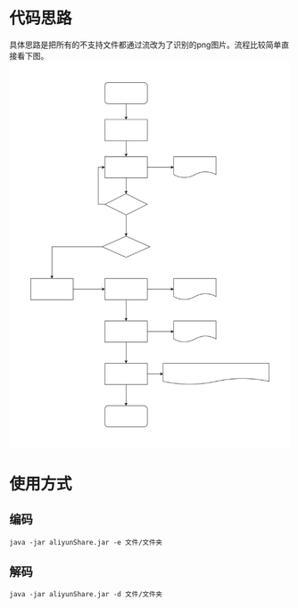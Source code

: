 # 代码思路
具体思路是把所有的不支持文件都通过流改为了识别的png图片。流程比较简单直接看下图。
![avatar](./img/lct.svg)

# 使用方式

## 编码
```
java -jar aliyunShare.jar -e 文件/文件夹
```
## 解码
```
java -jar aliyunShare.jar -d 文件/文件夹
```
